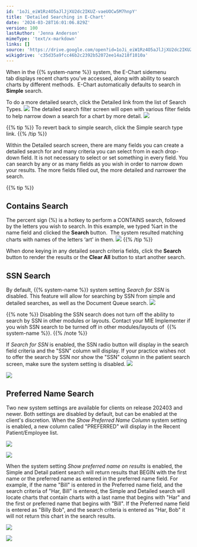 ```yaml
---
id: '1oJi_eiW1Rz4O5aJlJjXU2dc2IKUZ-vaeUOCw5M7hnpY'
title: 'Detailed Searching in E-Chart'
date: '2024-03-28T16:01:06.829Z'
version: 100
lastAuthor: 'Jenna Anderson'
mimeType: 'text/x-markdown'
links: []
source: 'https://drive.google.com/open?id=1oJi_eiW1Rz4O5aJlJjXU2dc2IKUZ-vaeUOCw5M7hnpY'
wikigdrive: 'c35d35a9fcc46b2c2392b52072ee14a218f1010a'
---
```

When in the {{% system-name %}} system, the E-Chart sidemenu tab displays recent charts you've accessed, along with ability to search charts by different methods.  E-Chart automatically defaults to search in **Simple** search.

To do a more detailed search, click the Detailed link from the list of Search Types.
![](../detailed-searching-in-e-chart.assets/9bde2d66fe2c7c9955d0d80d9e0fec04.png)
The detailed search filter screen will open with various filter fields to help narrow down a search for a chart by more detail.
![](../detailed-searching-in-e-chart.assets/be5328a4b81c9853b4f592f154594f91.png)

{{% tip %}}
To revert back to simple search, click the Simple search type link.
{{% /tip %}}

Within the Detailed search screen, there are many fields you can create a detailed search for and many criteria you can select from in each drop-down field. It is not necessary to select or set something in every field. You can search by any or as many fields as you wish in order to narrow down your results. The more fields filled out, the more detailed and narrower the search.

{{% tip %}}
## Contains Search

The percent sign (%) is a hotkey to perform a CONTAINS search, followed by the letters you wish to search. In this example, we typed %art in the name field and clicked the **Search** button.  The system resulted matching charts with names of the letters ‘art' in them.
![](../detailed-searching-in-e-chart.assets/6a46b0bd7f99d2479da83dc546bfbb51.png)
{{% /tip %}}

When done keying in any detailed search criteria fields, click the **Search** button to render the results or the **Clear All** button to start another search.

## SSN Search

By default, {{% system-name %}} system setting *Search for SSN* is disabled. This feature will allow for searching by SSN from simple and detailed searches, as well as the Document Queue search. ![](../detailed-searching-in-e-chart.assets/2b65024220b01048e7ee520ccadf68c1.png)

{{% note %}}
Disabling the SSN search does not turn off the ability to search by SSN in other modules or layouts. Contact your MIE Implementer if you wish SSN search to be turned off in other modules/layouts of  {{% system-name %}}.
{{% /note %}}

If *Search for SSN* is enabled, the SSN radio button will display in the search field criteria and the "SSN" column will display. If your practice wishes not to offer the search by SSN nor show the "SSN" column in the patient search screen, make sure the system setting is disabled.
![](../detailed-searching-in-e-chart.assets/7c4ed8481cc53b68b5e7850f9ada05d8.png)

![](../detailed-searching-in-e-chart.assets/4e99c04b57f9c544f78e563c442a0167.png)

## Preferred Name Search

Two new system settings are available for clients on release 202403 and newer. Both settings are disabled by default, but can be enabled at the client's discretion. When the *Show Preferred Name Column* system setting is enabled, a new column called "PREFERRED" will display in the Recent Patient/Employee list.

![](../detailed-searching-in-e-chart.assets/4063f246e076fd3cc5f70b9ea4ae3923.png)

![](../detailed-searching-in-e-chart.assets/8d9d7e846bccc406f9b8b35dce5fb702.png)

When the system setting *Show preferred name on results* is enabled, the Simple and Detail patient search will return results that BEGIN with the first name or the preferred name as entered in the preferred name field. For example, if the name "Bill" is entered in the Preferred name field, and the search criteria of "Har, Bill" is entered, the Simple and Detailed search will locate charts that contain charts with a last name that begins with "Har" and the first or preferred name that begins with "Bill". If the Preferred name field is entered as "Billy Bob", and the search criteria is entered as "Har, Bob" it will not return this chart in the search results.

![](../detailed-searching-in-e-chart.assets/1d0354f184ccfd9fdc3fb563abb5ee36.png)

![](../detailed-searching-in-e-chart.assets/8cba6f95a29bcb0ee48e4cd0a1d20d3b.png)
